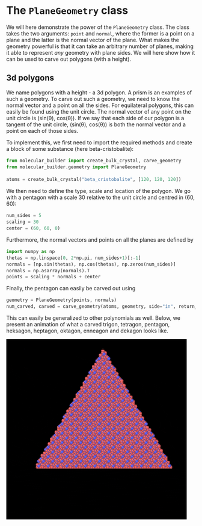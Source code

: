 # The ```PlaneGeometry``` class
We will here demonstrate the power of the ```PlaneGeometry``` class. The class takes the two arguments: ```point``` and ```normal```, where the former is a point on a plane and the latter is the normal vector of the plane. What makes the geometry powerful is that it can take an arbitrary number of planes, making it able to represent _any_ geometry with plane sides. We will here show how it can be used to carve out polygons (with a height). 

## 3d polygons
We name polygons with a height - a 3d polygon. A prism is an examples of such a geometry. To carve out such a geometry, we need to know the normal vector and a point on all the sides. For equilateral polygons, this can easily be found using the unit circle. The normal vector of any point on the unit circle is (sin(θ), cos(θ)). If we say that each side of our polygon is a tangent of the unit circle, (sin(θ), cos(θ)) is both the normal vector and a point on each of those sides. 

To implement this, we first need to import the required methods and create a block of some substance (here beta-cristobalite):
``` python
from molecular_builder import create_bulk_crystal, carve_geometry
from molecular_builder.geometry import PlaneGeometry

atoms = create_bulk_crystal("beta_cristobalite", [120, 120, 120])
```

We then need to define the type, scale and location of the polygon. We go with a pentagon with a scale 30 relative to the unit circle and centred in (60, 60):
``` python
num_sides = 5
scaling = 30
center = (60, 60, 0)
```

Furthermore, the normal vectors and points on all the planes are defined by
``` python
import numpy as np
thetas = np.linspace(0, 2*np.pi, num_sides+1)[:-1]
normals = [np.sin(thetas), np.cos(thetas), np.zeros(num_sides)]
normals = np.asarray(normals).T
points = scaling * normals + center
```

Finally, the pentagon can easily be carved out using
``` python
geometry = PlaneGeometry(points, normals)
num_carved, carved = carve_geometry(atoms, geometry, side="in", return_carved=True)
```

This can easily be generalized to other polynomials as well. Below, we present an animation of what a carved trigon, tetragon, pentagon, heksagon, heptagon, oktagon, enneagon and dekagon looks like.

![Polygons](polygons.gif)

